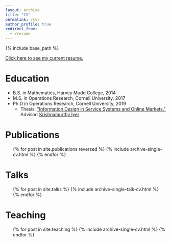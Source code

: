 ```yaml
---
layout: archive
title: "CV"
permalink: /cv/
author_profile: true
redirect_from:
  - /resume
---
```


{% include base_path %}

<a href="https://dlingenbrink.github.io/files/lingenbrink-resume.pdf" target="_blank">Click here to see my current resume.</a>

Education
======
* B.S. in Mathematics, Harvey Mudd College, 2014
* M.S. in Operations Research, Cornell University, 2017
* Ph.D in Operations Research, Cornell University, 2019
  * Thesis: ["Information Design in Service Systems and Online Markets."](https://ecommons.cornell.edu/handle/1813/67405)  Advisor: [Krishnamurthy Iyer](https://people.orie.cornell.edu/kriyer/) 


Publications
======
  <ul>{% for post in site.publications reversed %}
    {% include archive-single-cv.html %}
  {% endfor %}</ul>

Talks
======
  <ul>{% for post in site.talks %}
    {% include archive-single-talk-cv.html %}
  {% endfor %}</ul>

Teaching
======
  <ul>{% for post in site.teaching %}
    {% include archive-single-cv.html %}
  {% endfor %}</ul>
